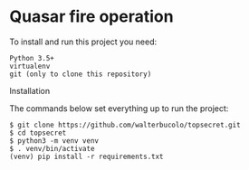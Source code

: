 # Quasar fire operation


To install and run this project you need:

    Python 3.5+
    virtualenv
    git (only to clone this repository)

Installation

The commands below set everything up to run the project:

    $ git clone https://github.com/walterbucolo/topsecret.git
    $ cd topsecret
    $ python3 -m venv venv
    $ . venv/bin/activate
    (venv) pip install -r requirements.txt
